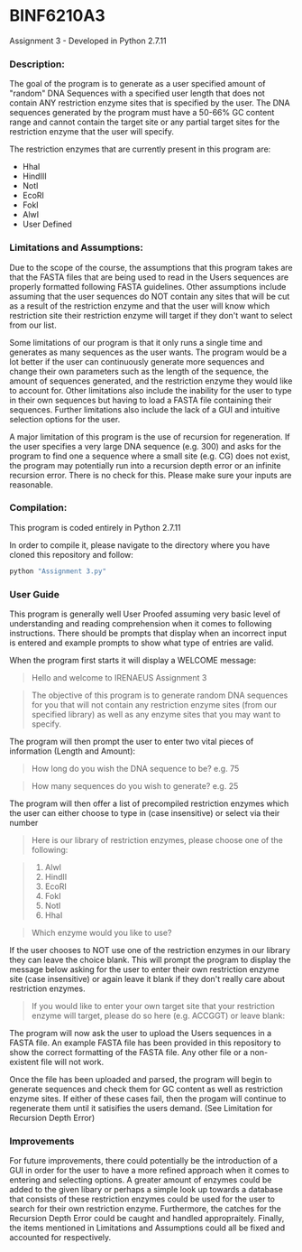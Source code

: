 # BINF6210A3
Assignment 3 - Developed in Python 2.7.11

### Description:
The goal of the program is to generate as a user specified amount of "random" DNA Sequences with a specified user length that does not contain ANY restriction enzyme sites that is specified by the user. The DNA sequences generated by the program must have a 50-66% GC content range and cannot contain the target site or any partial target sites for the restriction enzyme that the user will specify.

The restriction enzymes that are currently present in this program are:
* HhaI
* HindIII
* NotI
* EcoRI
* FokI
* AlwI
* User Defined

### Limitations and Assumptions:
Due to the scope of the course, the assumptions that this program takes are that the FASTA files that are being used to read in the Users sequences are properly formatted following FASTA guidelines. Other assumptions include assuming that the user sequences do NOT contain any sites that will be cut as a result of the restriction enzyme and that the user will know which restriction site their restriction enzyme will target if they don't want to select from our list.

Some limitations of our program is that it only runs a single time and generates as many sequences as the user wants. The program would be a lot better if the user can continuously generate more sequences and change their own parameters such as the length of the sequence, the amount of sequences generated, and the restriction enzyme they would like to account for. Other limitations also include the inability for the user to type in their own sequences but having to load a FASTA file containing their sequences. Further limitations also include the lack of a GUI and intuitive selection options for the user.

A major limitation of this program is the use of recursion for regeneration. If the user specifies a very large DNA sequence (e.g. 300) and asks for the program to find one a sequence where a small site (e.g. CG) does not exist, the program may potentially run into a recursion depth error or an infinite recursion error. There is no check for this. Please make sure your inputs are reasonable.

### Compilation:
This program is coded entirely in Python 2.7.11

In order to compile it, please navigate to the directory where you have cloned this repository and follow:
```python
python "Assignment 3.py"
```

### User Guide
This program is generally well User Proofed assuming very basic level of understanding and reading comprehension when it comes to following instructions. There should be prompts that display when an incorrect input is entered and example prompts to show what type of entries are valid. 

When the program first starts it will display a WELCOME message:
> Hello and welcome to IRENAEUS Assignment 3

> The objective of this program is to generate random DNA sequences for you that will not contain any restriction enzyme sites (from our specified library) as well as any enzyme sites that you may want to specify.

The program will then prompt the user to enter two vital pieces of information (Length and Amount):
> How long do you wish the DNA sequence to be? e.g. 75

> How many sequences do you wish to generate? e.g. 25

The program will then offer a list of precompiled restriction enzymes which the user can either choose to type in (case insensitive) or select via their number
> Here is our library of restriction enzymes, please choose one of the following:

> 1. AlwI
> 2. HindII
> 3. EcoRI
> 4. FokI
> 5. NotI
> 6. HhaI

> Which enzyme would you like to use?

If the user chooses to NOT use one of the restriction enzymes in our library they can leave the choice blank. This will prompt the program to display the message below asking for the user to enter their own restriction enzyme site (case insensitive) or again leave it blank if they don't really care about restriction enzymes.
> If you would like to enter your own target site that your restriction enzyme will target, please do so here (e.g. ACCGGT) or leave blank:

The program will now ask the user to upload the Users sequences in a FASTA file. An example FASTA file has been provided in this repository to show the correct formatting of the FASTA file. Any other file or a non-existent file will not work.

Once the file has been uploaded and parsed, the program will begin to generate sequences and check them for GC content as well as restriction enzyme sites. If either of these cases fail, then the progam will continue to regenerate them until it satisifies the users demand. (See Limitation for Recursion Depth Error)

### Improvements
For future improvements, there could potentially be the introduction of a GUI in order for the user to have a more refined approach when it comes to entering and selecting options. A greater amount of enzymes could be added to the given libary or perhaps a simple look up towards a database that consists of these restriction enzymes could be used for the user to search for their own restriction enzyme. Furthermore, the catches for the Recursion Depth Error could be caught and handled appropraitely. Finally, the items mentioned in Limitations and Assumptions could all be fixed and accounted for respectively.
